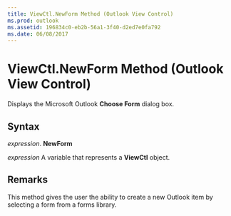```yaml
---
title: ViewCtl.NewForm Method (Outlook View Control)
ms.prod: outlook
ms.assetid: 196834c0-eb2b-56a1-3f40-d2ed7e0fa792
ms.date: 06/08/2017
---
```



# ViewCtl.NewForm Method (Outlook View Control)

Displays the Microsoft Outlook  **Choose Form** dialog box.


## Syntax

 _expression_. **NewForm**

 _expression_ A variable that represents a  **ViewCtl** object.


## Remarks

This method gives the user the ability to create a new Outlook item by selecting a form from a forms library.


